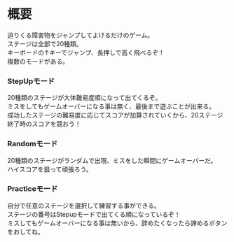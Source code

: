 # 概要
迫りくる障害物をジャンプしてよけるだけのゲーム。<br>
ステージは全部で20種類。<br>
キーボードの↑キーでジャンプ、長押しで高く飛べるぞ！<br>
複数のモードがある。

### StepUpモード
20種類のステージが大体難易度順になって出てくるぞ。<br>
ミスをしてもゲームオーバーになる事は無く、最後まで遊ぶことが出来る。<br>
成功したステージの難易度に応じてスコアが加算されていくから、20ステージ終了時のスコアを競おう！

### Randomモード
20種類のステージがランダムで出現、ミスをした瞬間にゲームオーバーだ。<br>
ハイスコアを狙って頑張ろう。

### Practiceモード
自分で任意のステージを選択して練習する事ができる。<br>
ステージの番号はStepupモードで出てくる順になっているぞ！<br>
ミスしてもゲームオーバーになる事は無いから、辞めたくなったら諦めるボタンをおしてね。
